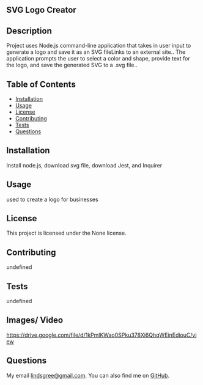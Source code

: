 
  ## SVG Logo Creator      
  
  ## Description
   Project uses  Node.js command-line application that takes in user input to generate a logo and save it as an SVG fileLinks to an external site.. The application prompts the user to select a color and shape, provide text for the logo, and save the generated SVG to a .svg file..
  
  ## Table of Contents
  - [Installation](#installation)
  - [Usage](#usage)
  - [License](#license)
  - [Contributing](#contributing)
  - [Tests](#tests)
  - [Questions](#questions)
  
  ## Installation
  Install node.js, download svg file, download Jest, and Inquirer
  
  ## Usage
  used to create a logo for businesses 
  
  ## License
  This project is licensed under the None license.
  
  
  ## Contributing
  undefined
  
  ## Tests
  undefined

  ## Images/ Video
  https://drive.google.com/file/d/1kPmlKWao0SPku378Xi6QhqWEinEdiouC/view
  
  ## Questions
  My email [lindsgree@gmail.com](mailto:lindsgree@gmail.com). You can also find me on [GitHub](https://github.com/lindsayagreen).
  